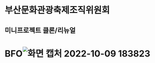 # 부산문화관광축제조직위원회
## 미니프로젝트 클론/리뉴얼

# BFO![화면 캡처 2022-10-09 183823](https://user-images.githubusercontent.com/113664705/194749555-c9553c04-89f1-4ad7-98ca-d37d0f23a6f3.png)
